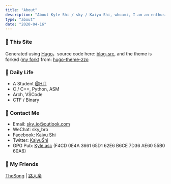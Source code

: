 ```yaml
---
title: "About"
description: "About Kyle Shi / sky / Kaiyu Shi, whoami, I am an enthusiast!"
type: "about"
date: "2020-04-16"
---
```


### :ocean: This Site

Generated using [Hugo](https://gohugo.io/)，source code here: [blog-src](https://github.com/sky-bro/blog-src), and the theme is forked ([my fork](https://github.com/sky-bro/hugo-theme-zzo)) from: [hugo-theme-zzo](https://github.com/zzossig/hugo-theme-zzo)

### :sunrise: Daily Life

* A Student [@HIT](http://www.hit.edu.cn/)
* C / C++, Python, ASM
* Arch, VSCode
* CTF / Binary

### :love_letter: Contact Me

* Email: [sky_io@outlook.com](mailto:sky_io@outlook.com)
* WeChat: sky_bro
* Facebook: [Kaiyu Shi](https://www.facebook.com/profile.php?id=100005027239118)
* Twitter: [KaiyuShi](https://twitter.com/KaiyuShi)
* GPG Pub: [Kyle.asc](/Kyle.asc) (F4CD 0E4A 3661 65D1 62E6  B6CE 7D36 AE60 55B0 60A6)

### :handshake: My Friends

[TheSong](https://thesong96.github.io/) | [路人枭](http://lurenxiao1998.github.io/)
